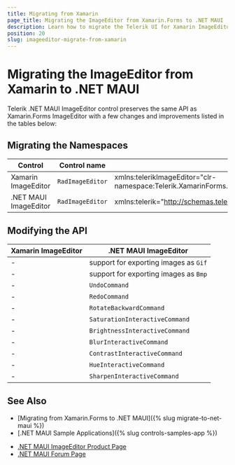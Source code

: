 ```yaml
---
title: Migrating from Xamarin
page_title: Migrating the ImageEditor from Xamarin.Forms to .NET MAUI
description: Learn how to migrate the Telerik UI for Xamarin ImageEditor to the Telerik UI for .NET MAUI framework by updating the namespaces and the incompatible NuGet packages.
position: 20
slug: imageeditor-migrate-from-xamarin
---
```


# Migrating the ImageEditor from Xamarin to .NET MAUI

Telerik .NET MAUI ImageEditor control preserves the same API as Xamarin.Forms ImageEditor with a few changes and improvements listed in the tables below:

## Migrating the Namespaces

| Control | Control name | XAML Namespcace | C# Namespace|
| --------------- | --------------- | --------------- | --------------- |
| Xamarin ImageEditor | `RadImageEditor` | xmlns:telerikImageEditor="clr-namespace:Telerik.XamarinForms.ImageEditor;assembly=Telerik.XamarinForms.ImageEditor" | using Telerik.XamarinForms.ImageEditor; |
| .NET MAUI ImageEditor | `RadImageEditor` | xmlns:telerik="http://schemas.telerik.com/2022/xaml/maui" | using Telerik.Maui.Controls; |


## Modifying the API

| Xamarin ImageEditor | .NET MAUI ImageEditor |
| ------------- | --------------- |
| - | support for exporting images as `Gif` |
| - | support for exporting images as `Bmp` |
| - | `UndoCommand` |
| - | `RedoCommand` |
| - | `RotateBackwardCommand` |
| - | `SaturationInteractiveCommand` |
| - | `BrightnessInteractiveCommand` |
| - | `BlurInteractiveCommand` |
| - | `ContrastInteractiveCommand` |
| - | `HueInteractiveCommand` |
| - | `SharpenInteractiveCommand` |

## See Also

* [Migrating from Xamarin.Forms to .NET MAUI]({% slug migrate-to-net-maui %})
* [.NET MAUI Sample Applications]({% slug controls-samples-app %})
- [.NET MAUI ImageEditor Product Page](https://www.telerik.com/maui-ui/imageeditor)
- [.NET MAUI Forum Page](https://www.telerik.com/forums/maui?tagId=1853)
